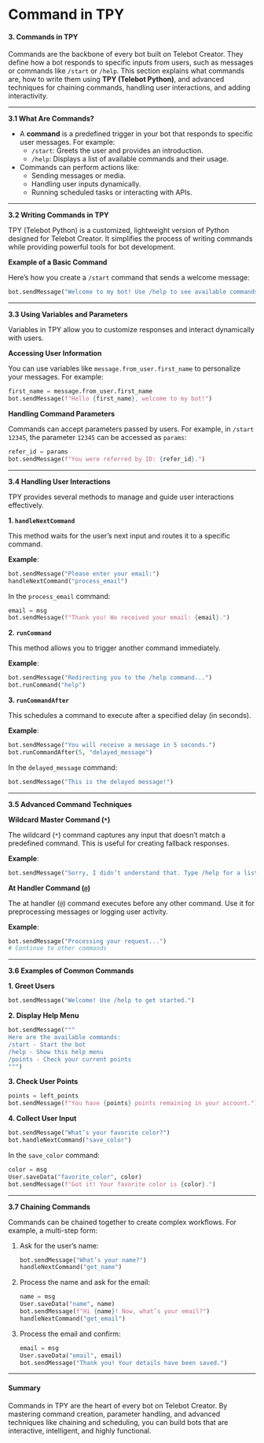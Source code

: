 # Command in TPY

#### **3. Commands in TPY**

Commands are the backbone of every bot built on Telebot Creator. They define how a bot responds to specific inputs from users, such as messages or commands like `/start` or `/help`. This section explains what commands are, how to write them using **TPY (Telebot Python)**, and advanced techniques for chaining commands, handling user interactions, and adding interactivity.

***

**3.1 What Are Commands?**

* A **command** is a predefined trigger in your bot that responds to specific user messages. For example:
  * `/start`: Greets the user and provides an introduction.
  * `/help`: Displays a list of available commands and their usage.
* Commands can perform actions like:
  * Sending messages or media.
  * Handling user inputs dynamically.
  * Running scheduled tasks or interacting with APIs.

***

**3.2 Writing Commands in TPY**

TPY (Telebot Python) is a customized, lightweight version of Python designed for Telebot Creator. It simplifies the process of writing commands while providing powerful tools for bot development.

**Example of a Basic Command**

Here’s how you create a `/start` command that sends a welcome message:

```python
bot.sendMessage("Welcome to my bot! Use /help to see available commands.")
```

***

**3.3 Using Variables and Parameters**

Variables in TPY allow you to customize responses and interact dynamically with users.

**Accessing User Information**

You can use variables like `message.from_user.first_name` to personalize your messages. For example:

```python
first_name = message.from_user.first_name
bot.sendMessage(f"Hello {first_name}, welcome to my bot!")
```

**Handling Command Parameters**

Commands can accept parameters passed by users. For example, in `/start 12345`, the parameter `12345` can be accessed as `params`:

```python
refer_id = params
bot.sendMessage(f"You were referred by ID: {refer_id}.")
```

***

**3.4 Handling User Interactions**

TPY provides several methods to manage and guide user interactions effectively.

**1. `handleNextCommand`**

This method waits for the user’s next input and routes it to a specific command.

**Example**:

```python
bot.sendMessage("Please enter your email:")
handleNextCommand("process_email")
```

In the `process_email` command:

```python
email = msg
bot.sendMessage(f"Thank you! We received your email: {email}.")
```

**2. `runCommand`**

This method allows you to trigger another command immediately.

**Example**:

```python
bot.sendMessage("Redirecting you to the /help command...")
bot.runCommand("help")
```

**3. `runCommandAfter`**

This schedules a command to execute after a specified delay (in seconds).

**Example**:

```python
bot.sendMessage("You will receive a message in 5 seconds.")
bot.runCommandAfter(5, "delayed_message")
```

In the `delayed_message` command:

```python
bot.sendMessage("This is the delayed message!")
```

***

**3.5 Advanced Command Techniques**

**Wildcard Master Command (`*`)**

The wildcard (`*`) command captures any input that doesn’t match a predefined command. This is useful for creating fallback responses.

**Example**:

```python
bot.sendMessage("Sorry, I didn’t understand that. Type /help for a list of commands.")
```

**At Handler Command (`@`)**

The at handler (`@`) command executes before any other command. Use it for preprocessing messages or logging user activity.

**Example**:

```python
bot.sendMessage("Processing your request...")
# Continue to other commands
```

***

**3.6 Examples of Common Commands**

**1. Greet Users**

```python
bot.sendMessage("Welcome! Use /help to get started.")
```

**2. Display Help Menu**

```python
bot.sendMessage("""
Here are the available commands:
/start - Start the bot
/help - Show this help menu
/points - Check your current points
""")
```

**3. Check User Points**

```python
points = left_points
bot.sendMessage(f"You have {points} points remaining in your account.")
```

**4. Collect User Input**

```python
bot.sendMessage("What’s your favorite color?")
bot.handleNextCommand("save_color")
```

In the `save_color` command:

```python
color = msg
User.saveData("favorite_color", color)
bot.sendMessage(f"Got it! Your favorite color is {color}.")
```

***

**3.7 Chaining Commands**

Commands can be chained together to create complex workflows. For example, a multi-step form:

1. Ask for the user’s name:

   ```python
   bot.sendMessage("What’s your name?")
   handleNextCommand("get_name")
   ```
2. Process the name and ask for the email:

   ```python
   name = msg
   User.saveData("name", name)
   bot.sendMessage(f"Hi {name}! Now, what’s your email?")
   handleNextCommand("get_email")
   ```
3. Process the email and confirm:

   ```python
   email = msg
   User.saveData("email", email)
   bot.sendMessage("Thank you! Your details have been saved.")
   ```

***

#### **Summary**

Commands in TPY are the heart of every bot on Telebot Creator. By mastering command creation, parameter handling, and advanced techniques like chaining and scheduling, you can build bots that are interactive, intelligent, and highly functional.
